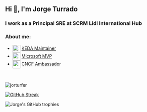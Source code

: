 <h2 align="left">Hi 👋, I'm Jorge Turrado</h1>
<h3 align="left">I work as a Principal SRE at SCRM Lidl International Hub </h3>

<h3 align="left">About me:</h3>
<ul align="left">
  <li><img align="center" src="https://keda.sh/img/logos/keda-icon-color.png" height="25" width="25"/>
  <span align="center"><a href="https://keda.sh">KEDA Maintainer</a></span></li>
  <li><img align="center" src="https://api.nuget.org/v3-flatcontainer/mvp.api/1.4.18304.5/icon" height="25" width="25"/>
  <span align="center"><a href="https://mvp.microsoft.com/es-ES/mvp/profile/c15d2d84-bfd9-e811-8172-3863bb2e0320">Microsoft MVP</a></span></li>
  <li><img align="center" src="https://www.cncf.io/wp-content/uploads/2023/04/cncf-ambassador-stacked-color.svg" height="25" width="25"/>
  <span align="center"><a href="https://www.cncf.io/people/ambassadors/?p=jorge-turrado-ferrero">CNCF Ambassador</a></span></li>  
</ul>
<br/>

<p align="left"> <img src="https://komarev.com/ghpvc/?username=jorturfer&label=Profile%20views&color=0e75b6&style=flat" alt="jorturfer" /> </p>

[![GitHub Streak](https://streak-stats.demolab.com?user=jorturfer&theme=vue&hide_border=true&hide_current_streak=true)](https://git.io/streak-stats)

![Jorge's GitHub trophies](https://github-profile-trophy.vercel.app/?username=jorturfer)


<!--
**jorturfer/jorturfer** is a ✨ _special_ ✨ repository because its `README.md` (this file) appears on your GitHub profile.
